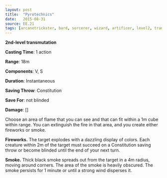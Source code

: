 ```yaml
---
layout: post
title:  "Pyrotechnics"
date:   2015-08-31
source: EE.21
tags: [arcanetrickster, bard, sorcerer, wizard, artificer, level2, transmutation]
---
```


**2nd-level transmutation**

**Casting Time**: 1 action

**Range**: 18m

**Components**: V, S

**Duration**: Instantaneous

**Saving Throw**: Constitution

**Save For**: not blinded

**Damage**: []

Choose an area of flame that you can see and that can fit within a 1m cube within range. You can extinguish the fire in that area, and you create either fireworks or smoke.

**Fireworks.** The target explodes with a dazzling display of colors. Each creature within 2m of the target must succeed on a Constitution saving throw or become blinded until the end of your next turn.

**Smoke.** Thick black smoke spreads out from the target in a 4m radius, moving around corners. The area of the smoke is heavily obscured. The smoke persists for 1 minute or until a strong wind disperses it.
